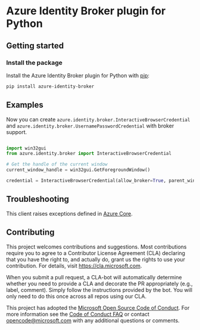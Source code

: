 

# Azure Identity Broker plugin for Python

## Getting started

### Install the package

Install the Azure Identity Broker plugin for Python with [pip](https://pypi.org/project/pip/):

```bash
pip install azure-identity-broker
```


## Examples

Now you can create `azure.identity.broker.InteractiveBrowserCredential` and `azure.identity.broker.UsernamePasswordCredential` with broker support.

```python

import win32gui
from azure.identity.broker import InteractiveBrowserCredential

# Get the handle of the current window
current_window_handle = win32gui.GetForegroundWindow()

credential = InteractiveBrowserCredential(allow_broker=True, parent_window_handle=current_window_handle)
```


## Troubleshooting

This client raises exceptions defined in [Azure Core](https://learn.microsoft.com/python/api/azure-core/azure.core.exceptions?view=azure-python).


## Contributing

This project welcomes contributions and suggestions.  Most contributions require you to agree to a Contributor License Agreement (CLA) declaring that you have the right to, and actually do, grant us the rights to use your contribution. For details, visit https://cla.microsoft.com.

When you submit a pull request, a CLA-bot will automatically determine whether you need to provide a CLA and decorate the PR appropriately (e.g., label, comment). Simply follow the instructions provided by the bot. You will only need to do this once across all repos using our CLA.

This project has adopted the [Microsoft Open Source Code of Conduct](https://opensource.microsoft.com/codeofconduct/). For more information see the [Code of Conduct FAQ](https://opensource.microsoft.com/codeofconduct/faq/) or contact [opencode@microsoft.com](mailto:opencode@microsoft.com) with any additional questions or comments.
